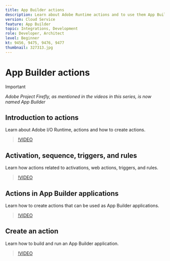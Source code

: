 ```yaml
---
title: App Builder actions
description: Learn about Adobe Runtime actions and to use them App Builder applications.
version: Cloud Service
feature: App Builder
topic: Integrations, Development
role: Developer, Architect
level: Beginner
kt: 9456, 9475, 9476, 9477
thumbnail: 327313.jpg
---
```


# App Builder actions

>[!IMPORTANT]
>
> _Adobe Project Firefly, as mentioned in the videos in this series, is now named App Builder_

## Introduction to actions

Learn about Adobe I/O Runtime, actions and how to create actions.

>[!VIDEO](https://video.tv.adobe.com/v/339192/?quality=12&learn=on)

## Activation, sequence, triggers, and rules

Learn how actions related to activations, web actions, triggers, and rules.

>[!VIDEO](https://video.tv.adobe.com/v/339193/?quality=12&learn=on)

## Actions in App Builder applications

Learn how to create actions that can be used as App Builder applications.

>[!VIDEO](https://video.tv.adobe.com/v/339194/?quality=12&learn=on)

## Create an action

Learn how to build and run an App Builder application.

>[!VIDEO](https://video.tv.adobe.com/v/339171/?quality=12&learn=on)
